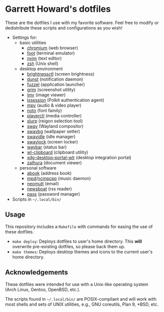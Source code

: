 # Garrett Howard's dotfiles

These are the dotfiles I use with my favorite software. Feel free to modify or dedistribute these scripts and configurations as you wish!

- Settings for:
	- basic utilities
		- [chromium](https://librewolf.net/) (web browser)
		- [foot](https://codeberg.org/dnkl/foot) (terminal emulator)
		- [nvim](https://neovim.io/) (text editor)
		- [zsh](https://www.gnu.org/software/bash/) (Unix shell)
	- desktop environment
		- [brightnessctl](https://github.com/Hummer12007/brightnessctl) (screen brightness)
		- [dunst](https://dunst-project.org/) (notification daemon)
		- [fuzzel](https://codeberg.org/dnkl/fuzzel) (application launcher)
		- [grim](https://wayland.emersion.fr/grim/) (screenshot utility)
		- [imv](https://sr.ht/~exec64/imv/) (image viewer)
		- [lxsession](https://github.com/lxde/lxsession) (Polkit authentication agent)
		- [mpv](https://mpv.io/) (audio & video player)
		- [noto](https://fonts.google.com/noto) (font family)
		- [playerctl](https://github.com/altdesktop/playerctl) (media controller)
		- [slurp](https://wayland.emersion.fr/grim/) (reigon selection tool)
		- [sway](https://swaywm.org/) (Wayland compositor)
		- [swaybg](https://github.com/swaywm/swaybg) (wallpaper setter)
		- [swayidle](https://github.com/swaywm/swayidle) (idle manager)
		- [swaylock](https://github.com/swaywm/swaylock) (screen locker)
		- [waybar](https://github.com/Alexays/Waybar) (status bar)
		- [wl-clipboard](https://github.com/bugaevc/wl-clipboard) (clipboard utility)
		- [xdg-desktop-portal-wlr](https://github.com/emersion/xdg-desktop-portal-wlr) (desktop integration portal)
		- [zathura](https://pwmt.org/projects/zathura/) (document viewer)
	- personal software
		- [abook](https://abook.sourceforge.io) (address book)
		- [mpd](https://www.musicpd.org/)/[ncmpcpp](https://github.com/ncmpcpp/ncmpcpp) (music daemon)
		- [neomutt](https://neomutt.org/) (email)
		- [newsboat](https://newsboat.org/) (rss reader)
		- [pass](https://www.passwordstore.org/) (password manager)
- Scripts in `~/.local/bin/`

## Usage

This repository includes a `Makefile` with commands for easing the use of these dotfiles.

- `make deploy`: Deploys dotfiles to user's home directory. This **will** overwrite pre-existing dotfiles, so please back them up.
- `make themes`: Deploys desktop themes and icons to the current user's home directory.

## Acknowledgements

These dotfiles were intended for use with a Unix-like operating system (Arch Linux, Gentoo, OpenBSD, etc.).

The scripts found in `~/.local/bin/` are POSIX-compliant and will work with most shells and sets of UNIX utilities, e.g., GNU coreutils, Plan 9, \*BSD, etc.
